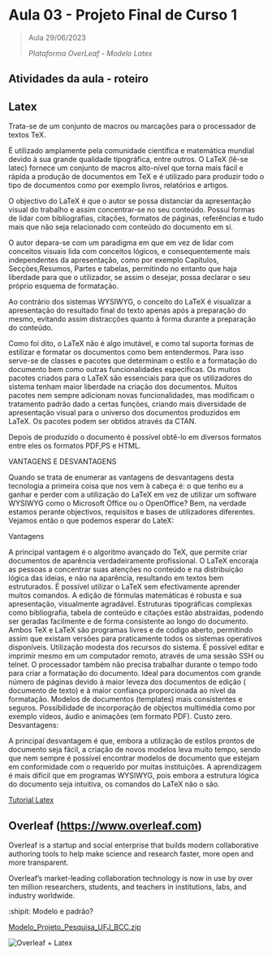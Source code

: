 # Aula 03 - Projeto Final de Curso 1

> Aula 29/06/2023
> 
>  
>  *Plataforma OverLeaf - Modelo Latex*


## Atividades da aula - roteiro

## Latex

Trata-se de um conjunto de macros ou marcações para o processador de textos TeX.

É utilizado amplamente pela comunidade científica e matemática mundial devido à sua grande qualidade tipográfica, entre outros. O LaTeX  (lê-se latec) fornece um conjunto de macros alto-nível que torna mais fácil e rápida a produção de documentos em TeX e é utilizado para produzir todo o tipo de documentos como por exemplo livros, relatórios e artigos.

O objectivo do LaTeX é que o autor se possa distanciar da apresentação visual do trabalho e assim concentrar-se no seu conteúdo. Possui formas de lidar com bibliografias, citações, formatos de páginas, referências e tudo mais que não seja relacionado com conteúdo do documento em si.

O autor depara-se com um paradigma em que em vez de lidar com conceitos visuais lida com conceitos lógicos, e consequentemente mais independentes da apresentação, como por exemplo Capítulos, Secções,Resumos, Partes e tabelas, permitindo no entanto que haja liberdade para que o utilizador, se assim o desejar, possa declarar o seu próprio esquema de formatação.

Ao contrário dos sistemas WYSIWYG, o conceito do LaTeX é visualizar a apresentação do resultado final do texto apenas após a preparação do mesmo, evitando assim distracções quanto à forma durante a preparação do conteúdo.

Como foi dito, o LaTeX não é algo imutável, e como tal suporta formas de estilizar e formatar os documentos como bem entendermos. Para isso serve-se de classes e pacotes que determinam o estilo e a formatação do documento bem como outras funcionalidades especificas. Os muitos pacotes criados para o LaTeX são essenciais para que os utilizadores do sistema tenham maior liberdade na criação dos documentos. Muitos pacotes nem sempre adicionam novas funcionalidades, mas modificam o tratamento padrão dado a certas funções, criando mais diversidade de apresentação visual para o universo dos documentos produzidos em LaTeX. Os pacotes podem ser obtidos através da CTAN.

Depois de produzido o documento é possível obtê-lo em diversos formatos entre eles os formatos PDF,PS e HTML.

VANTAGENS E DESVANTAGENS

Quando se trata de enumerar as vantagens de desvantagens desta tecnologia a primeira coisa que nos vem à cabeça é: o que tenho eu a ganhar e perder com a utilização do LaTeX em vez de utilizar um software WYSIWYG como o Microsoft Office ou o OpenOffice? Bem, na verdade estamos perante objectivos, requisitos e bases de utilizadores diferentes. Vejamos então o que podemos esperar do LateX:

Vantagens

A principal vantagem é o algoritmo avançado do TeX, que permite criar documentos de aparência verdadeiramente profissional.
O LaTeX encoraja as pessoas a concentrar suas atenções no conteúdo e na distribuição lógica das ideias, e não na aparência, resultando em textos bem estruturados.
É possível utilizar o LaTeX sem efectivamente aprender muitos comandos.
A edição de fórmulas matemáticas é robusta e sua apresentação, visualmente agradável.
Estruturas tipográficas complexas como bibliografia, tabela de conteúdo e citações estão abstraídas, podendo ser geradas facilmente e de forma consistente ao longo do documento.
Ambos TeX e LaTeX são programas livres e de código aberto, permitindo assim que existam versões para praticamente todos os sistemas operativos disponíveis.
Utilização modesta dos recursos do sistema. É possível editar e imprimir mesmo em um computador remoto, através de uma sessão SSH ou telnet. O processador também não precisa trabalhar durante o tempo todo para criar a formatação do documento.
Ideal para documentos com grande número de páginas devido à maior leveza dos documentos de edição ( documento de texto) e à maior confiança proporcionada ao nível da formatação.
Modelos de documentos (templates) mais consistentes e seguros.
Possibilidade de incorporação de objectos multimédia como por exemplo vídeos, áudio e animações (em formato PDF).
Custo zero.
Desvantagens:

A principal desvantagem é que, embora a utilização de estilos prontos de documento seja fácil, a criação de novos modelos leva muito tempo, sendo que nem sempre é possível encontrar modelos de documento que estejam em conformidade com o requerido por muitas instituições.
A aprendizagem é mais difícil que em programas WYSIWYG, pois embora a estrutura lógica do documento seja intuitiva, os comandos do LaTeX não o são.

[Tutorial Latex](https://pt.overleaf.com/learn/latex/Tutorials)

## Overleaf (https://www.overleaf.com)

Overleaf is a startup and social enterprise that builds modern collaborative authoring tools to help make science and research faster, more open and more transparent.

Overleaf’s market-leading collaboration technology is now in use by over ten million researchers, students, and teachers in institutions, labs, and industry worldwide.

:shipit: Modelo e padrão?

[Modelo_Projeto_Pesquisa_UFJ_BCC.zip](https://github.com/marcoswagner-commits/tcc/files/9283927/Modelo_Projeto_Pesquisa_UFJ_BCC.zip)


![Overleaf + Latex](https://user-images.githubusercontent.com/81576640/183479625-7a871d6d-6500-45ab-8a48-024920018de6.png)





